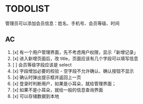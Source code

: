 # TODOLIST

管理员可以添加会员信息：姓名、手机号、会员等级、时间

## AC

1. [x] 有一个用户管理界面，先不考虑用户权限，显示「新增记录」
2. [x] 进入新增页面后，改 title，页面应该有几个字段可以填写信息
3. [ ] 会员等级字段应该是 select
4. [x] 字段增加必要的校验 - 空字段不允许确认、确认按钮不显示
4. [x] 确认时弹出提示框并返回上一页
4. [x] 登录时判断用户，如果是小耳朵，就给管理界面；
5. [x] 如果不是小耳朵，就给一般的信息查询界面
6. [x] 可以存储数据到本地
